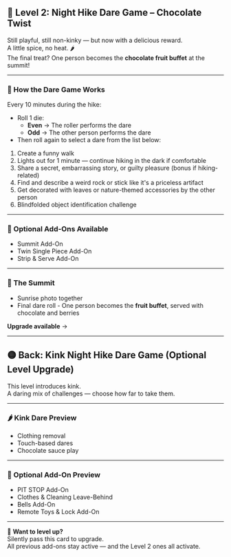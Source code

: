 ## 🍫 Level 2: Night Hike Dare Game – Chocolate Twist

Still playful, still non-kinky — but now with a delicious reward.  
A little spice, no heat. 🌶️  
The final treat? One person becomes the **chocolate fruit buffet** at the summit!

---

### 🎲 How the Dare Game Works

Every 10 minutes during the hike:

- Roll 1 die:  
  - **Even** → The roller performs the dare  
  - **Odd** → The other person performs the dare  
- Then roll again to select a dare from the list below:

1. Create a funny walk  
2. Lights out for 1 minute — continue hiking in the dark if comfortable  
3. Share a secret, embarrassing story, or guilty pleasure (bonus if hiking-related)  
4. Find and describe a weird rock or stick like it's a priceless artifact  
5. Get decorated with leaves or nature-themed accessories by the other person  
6. Blindfolded object identification challenge  

---

### 🍓 Optional Add-Ons Available

- Summit Add-On  
- Twin Single Piece Add-On  
- Strip & Serve Add-On

---

### 🌄 The Summit

- Sunrise photo together  
- Final dare roll - One person becomes the **fruit buffet**, served with chocolate and berries

**Upgrade available** →

---

## 🟡 Back: Kink Night Hike Dare Game (Optional Level Upgrade)

This level introduces kink.  
A daring mix of challenges — choose how far to take them.

---

### 🌶️ Kink Dare Preview

- Clothing removal
- Touch-based dares
- Chocolate sauce play

---

### 🔧 Optional Add-On Preview

- PIT STOP Add-On  
- Clothes & Cleaning Leave-Behind  
- Bells Add-On  
- Remote Toys & Lock Add-On

---

💌 **Want to level up?**  
Silently pass this card to upgrade.  
All previous add-ons stay active — and the Level 2 ones all activate.
